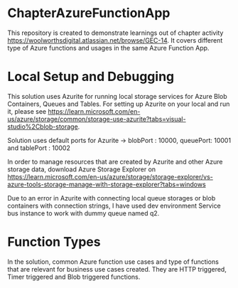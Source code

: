 # ChapterAzureFunctionApp

This repository is created to demonstrate learnings out of chapter activity https://woolworthsdigital.atlassian.net/browse/GEC-14. It covers different type of Azure functions and usages in the same Azure Function App.

# Local Setup and Debugging
This solution uses Azurite for running local storage services for Azure Blob Containers, Queues and Tables. For setting up Azurite on your local and run it, please see https://learn.microsoft.com/en-us/azure/storage/common/storage-use-azurite?tabs=visual-studio%2Cblob-storage.

Solution uses default ports for Azurite -> blobPort : 10000, queuePort: 10001 and tablePort : 10002

In order to manage resources that are created by Azurite and other Azure storage data, download Azure Storage Explorer on https://learn.microsoft.com/en-us/azure/storage/storage-explorer/vs-azure-tools-storage-manage-with-storage-explorer?tabs=windows

Due to an error in Azurite with connecting local queue storages or blob containers with connection strings, I have used dev environment Service bus instance to work with dummy queue named q2.

# Function Types
In the solution, common Azure function use cases and type of functions that are relevant for business use cases created. They are HTTP triggered, Timer triggered and Blob triggered functions. 
